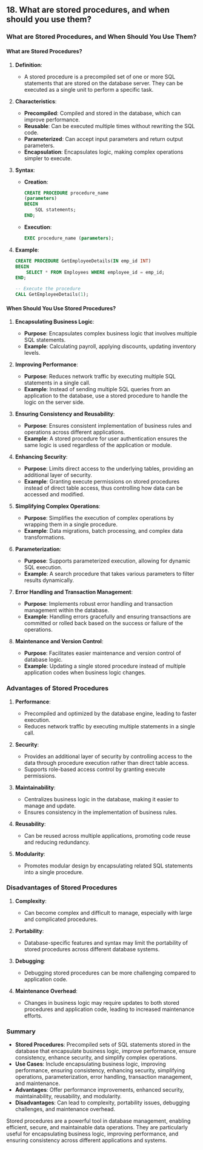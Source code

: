 ## 18. What are stored procedures, and when should you use them?


### What are Stored Procedures, and When Should You Use Them?

#### What are Stored Procedures?

1. **Definition**:
   - A stored procedure is a precompiled set of one or more SQL statements that are stored on the database server. They can be executed as a single unit to perform a specific task.

2. **Characteristics**:
   - **Precompiled**: Compiled and stored in the database, which can improve performance.
   - **Reusable**: Can be executed multiple times without rewriting the SQL code.
   - **Parameterized**: Can accept input parameters and return output parameters.
   - **Encapsulation**: Encapsulates logic, making complex operations simpler to execute.

3. **Syntax**:
   - **Creation**:
     ```sql
     CREATE PROCEDURE procedure_name
     (parameters)
     BEGIN
         SQL statements;
     END;
     ```
   - **Execution**:
     ```sql
     EXEC procedure_name (parameters);
     ```

4. **Example**:
   ```sql
   CREATE PROCEDURE GetEmployeeDetails(IN emp_id INT)
   BEGIN
       SELECT * FROM Employees WHERE employee_id = emp_id;
   END;

   -- Execute the procedure
   CALL GetEmployeeDetails(1);
   ```

#### When Should You Use Stored Procedures?

1. **Encapsulating Business Logic**:
   - **Purpose**: Encapsulates complex business logic that involves multiple SQL statements.
   - **Example**: Calculating payroll, applying discounts, updating inventory levels.

2. **Improving Performance**:
   - **Purpose**: Reduces network traffic by executing multiple SQL statements in a single call.
   - **Example**: Instead of sending multiple SQL queries from an application to the database, use a stored procedure to handle the logic on the server side.

3. **Ensuring Consistency and Reusability**:
   - **Purpose**: Ensures consistent implementation of business rules and operations across different applications.
   - **Example**: A stored procedure for user authentication ensures the same logic is used regardless of the application or module.

4. **Enhancing Security**:
   - **Purpose**: Limits direct access to the underlying tables, providing an additional layer of security.
   - **Example**: Granting execute permissions on stored procedures instead of direct table access, thus controlling how data can be accessed and modified.

5. **Simplifying Complex Operations**:
   - **Purpose**: Simplifies the execution of complex operations by wrapping them in a single procedure.
   - **Example**: Data migrations, batch processing, and complex data transformations.

6. **Parameterization**:
   - **Purpose**: Supports parameterized execution, allowing for dynamic SQL execution.
   - **Example**: A search procedure that takes various parameters to filter results dynamically.

7. **Error Handling and Transaction Management**:
   - **Purpose**: Implements robust error handling and transaction management within the database.
   - **Example**: Handling errors gracefully and ensuring transactions are committed or rolled back based on the success or failure of the operations.

8. **Maintenance and Version Control**:
   - **Purpose**: Facilitates easier maintenance and version control of database logic.
   - **Example**: Updating a single stored procedure instead of multiple application codes when business logic changes.

### Advantages of Stored Procedures

1. **Performance**:
   - Precompiled and optimized by the database engine, leading to faster execution.
   - Reduces network traffic by executing multiple statements in a single call.

2. **Security**:
   - Provides an additional layer of security by controlling access to the data through procedure execution rather than direct table access.
   - Supports role-based access control by granting execute permissions.

3. **Maintainability**:
   - Centralizes business logic in the database, making it easier to manage and update.
   - Ensures consistency in the implementation of business rules.

4. **Reusability**:
   - Can be reused across multiple applications, promoting code reuse and reducing redundancy.

5. **Modularity**:
   - Promotes modular design by encapsulating related SQL statements into a single procedure.

### Disadvantages of Stored Procedures

1. **Complexity**:
   - Can become complex and difficult to manage, especially with large and complicated procedures.

2. **Portability**:
   - Database-specific features and syntax may limit the portability of stored procedures across different database systems.

3. **Debugging**:
   - Debugging stored procedures can be more challenging compared to application code.

4. **Maintenance Overhead**:
   - Changes in business logic may require updates to both stored procedures and application code, leading to increased maintenance efforts.

### Summary
- **Stored Procedures**: Precompiled sets of SQL statements stored in the database that encapsulate business logic, improve performance, ensure consistency, enhance security, and simplify complex operations.
- **Use Cases**: Include encapsulating business logic, improving performance, ensuring consistency, enhancing security, simplifying operations, parameterization, error handling, transaction management, and maintenance.
- **Advantages**: Offer performance improvements, enhanced security, maintainability, reusability, and modularity.
- **Disadvantages**: Can lead to complexity, portability issues, debugging challenges, and maintenance overhead.

Stored procedures are a powerful tool in database management, enabling efficient, secure, and maintainable data operations. They are particularly useful for encapsulating business logic, improving performance, and ensuring consistency across different applications and systems.